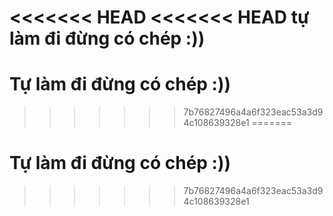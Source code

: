 <<<<<<< HEAD
<<<<<<< HEAD
tự làm đi đừng có chép :))
=======
# Tự làm đi đừng có chép :))
>>>>>>> 7b76827496a4a6f323eac53a3d94c108639328e1
=======
# Tự làm đi đừng có chép :))
>>>>>>> 7b76827496a4a6f323eac53a3d94c108639328e1
